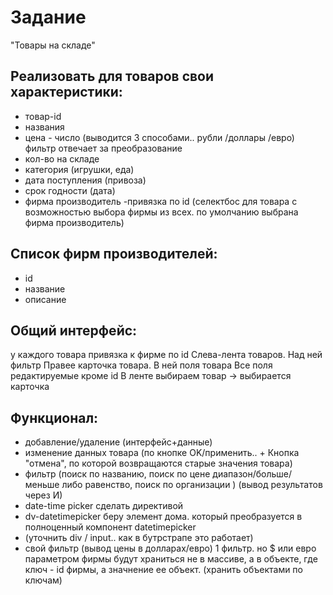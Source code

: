 # Задание

"Товары на складе"

## Реализовать для товаров свои характеристики:
 - товар-id
 - названия
 - цена - число (выводится 3 способами.. рубли /доллары /евро) фильтр отвечает за преобразование
 - кол-во на складе
 - категория (игрушки, еда)
 - дата поступления (привоза)
 - срок годности (дата)
 - фирма производитель -привязка по id (селектбос для товара с возможностью выбора фирмы из всех. по умолчанию выбрана фирма производитель)

## Список фирм производителей:
 - id
 - название
 - описание

## Общий интерфейс:
у каждого товара привязка к фирме по id
Слева-лента товаров. Над ней фильтр
Правее карточка товара. В ней поля товара
Все поля редактируемые кроме id
В ленте выбираем товар -> выбирается карточка

## Функционал:
- добавление/удаление (интерфейс+данные)
- изменение данных товара (по кнопке OK/применить.. + Кнопка "отмена", по которой возвращаются старые значения товара)
- фильтр (поиск по названию, поиск по цене диапазон/больше/меньше либо равенство, поиск по организации  ) (вывод результатов  через И)
- date-time picker сделать директивой
- dv-datetimepicker беру элемент дома. который преобразуется в полноценный компонент datetimepicker
- (уточнить div / input.. как в бутрстрапе это работает)
- свой фильтр (вывод цены в долларах/евро) 1 фильтр. но $ или евро параметром фирмы будут храниться не в массиве, а в объекте, где ключ - id фирмы, а значнение ее объект. (хранить объектами по ключам)
